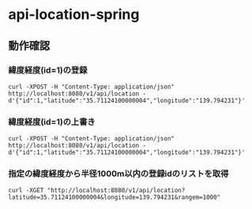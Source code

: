 # api-location-spring

## 動作確認
### 緯度経度(id=1)の登録
```
curl -XPOST -H "Content-Type: application/json"  http://localhost:8080/v1/api/location -d'{"id":1,"latitude":"35.71124100000004","longitude":"139.794231"}'
```

### 緯度経度(id=1)の上書き
```
curl -XPOST -H "Content-Type: application/json"  http://localhost:8080/v1/api/location -d'{"id":1,"latitude":"35.71124100000004","longitude":"139.794231"}'
```


### 指定の緯度経度から半径1000m以内の登録idのリストを取得
```
curl -XGET "http://localhost:8080/v1/api/location?latitude=35.71124100000004&longitude=139.794231&rangem=1000"
```

